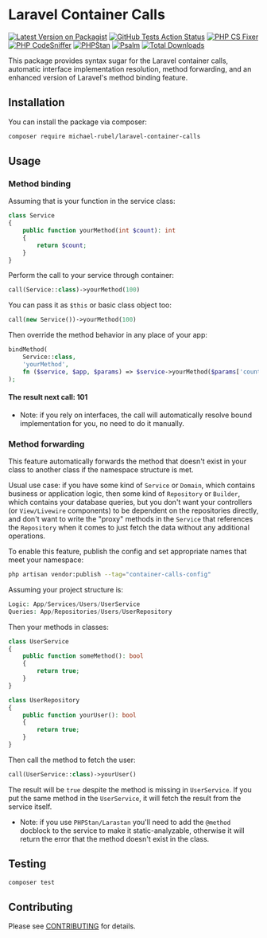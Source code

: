 # Laravel Container Calls

[![Latest Version on Packagist](https://img.shields.io/packagist/v/michael-rubel/laravel-container-calls.svg?style=flat-square)](https://packagist.org/packages/michael-rubel/laravel-container-calls)
[![GitHub Tests Action Status](https://img.shields.io/github/workflow/status/michael-rubel/laravel-container-calls/run-tests?label=tests)](https://github.com/michael-rubel/laravel-container-calls/actions)
[![PHP CS Fixer](https://img.shields.io/github/workflow/status/michael-rubel/laravel-container-calls/check%20&%20fix%20styling%20with%20php-codesniffer?label=phpcs)](https://github.com/michael-rubel/laravel-container-calls/actions)
[![PHP CodeSniffer](https://img.shields.io/github/workflow/status/michael-rubel/laravel-container-calls/check%20&%20fix%20styling%20with%20php-cs-fixer?label=php-cs-fixer)](https://github.com/michael-rubel/laravel-container-calls/actions)
[![PHPStan](https://img.shields.io/github/workflow/status/michael-rubel/laravel-container-calls/phpstan?label=phpstan)](https://github.com/michael-rubel/laravel-container-calls/actions)
[![Psalm](https://img.shields.io/github/workflow/status/michael-rubel/laravel-container-calls/psalm?label=psalm)](https://github.com/michael-rubel/laravel-container-calls/actions)
[![Total Downloads](https://img.shields.io/packagist/dt/michael-rubel/laravel-container-calls.svg?style=flat-square)](https://packagist.org/packages/michael-rubel/laravel-container-calls)

This package provides syntax sugar for the Laravel container calls, automatic interface implementation resolution, method forwarding, and an enhanced version of Laravel's method binding feature.

## Installation

You can install the package via composer:

```bash
composer require michael-rubel/laravel-container-calls
```

## Usage

### Method binding
Assuming that is your function in the service class:
```php
class Service
{
    public function yourMethod(int $count): int
    {
        return $count;
    }
}
```

Perform the call to your service through container:
```php
call(Service::class)->yourMethod(100)
```

You can pass it as `$this` or basic class object too:
```php
call(new Service())->yourMethod(100)
```
Then override the method behavior in any place of your app:
```php
bindMethod(
    Service::class,
    'yourMethod',
    fn ($service, $app, $params) => $service->yourMethod($params['count']) + 1
);
```

#### The result next call: 101

- Note: if you rely on interfaces, the call will automatically resolve bound implementation for you, no need to do it manually.

### Method forwarding
This feature automatically forwards the method that doesn't exist in your class to another class if the namespace structure is met.

Usual use case: if you have some kind of `Service` or `Domain`, which contains business or application logic, then some kind of `Repository` or `Builder`, which contains your database queries, but you don't want your controllers (or `View/Livewire` components) to be dependent on the repositories directly, and don't want to write the "proxy" methods in the `Service` that references the `Repository` when it comes to just fetch the data without any additional operations.

To enable this feature, publish the config and set appropriate names that meet your namespace:
```bash
php artisan vendor:publish --tag="container-calls-config"
```

Assuming your project structure is:
```php
Logic: App/Services/Users/UserService
Queries: App/Repositories/Users/UserRepository
```

Then your methods in classes:
```php
class UserService
{
    public function someMethod(): bool
    {
        return true;
    }
}

class UserRepository
{
    public function yourUser(): bool
    {
        return true;
    }
}
```

Then call the method to fetch the user:
```php
call(UserService::class)->yourUser()
```

The result will be `true` despite the method is missing in `UserService`.
If you put the same method in the `UserService`, it will fetch the result from the service itself.

- Note: if you use `PHPStan/Larastan` you'll need to add the `@method` docblock to the service to make it static-analyzable, otherwise it will return the error that the method doesn't exist in the class.

## Testing

```bash
composer test
```

## Contributing

Please see [CONTRIBUTING](.github/CONTRIBUTING.md) for details.
